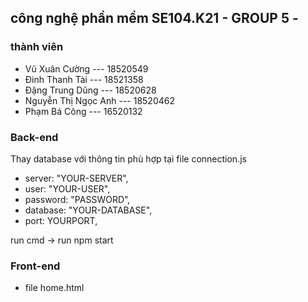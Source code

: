 ## công nghệ phần mềm SE104.K21 - GROUP 5 -

### thành viên 
  - Vũ Xuân Cường        ---  18520549
  - Đinh Thanh Tài       ---  18521358
  - Đặng Trung Dũng      ---  18520628
  - Nguyễn Thị Ngọc Anh  ---  18520462
  - Phạm Bá Công         ---  16520132
  
### Back-end 
  Thay database với thông tin phù hợp tại file connection.js
  - server: "YOUR-SERVER",
  - user: "YOUR-USER",
  - password: "PASSWORD",
  - database: "YOUR-DATABASE",
  - port: YOURPORT,
  
  run cmd -> run npm start 
  
### Front-end
  - file home.html
